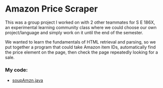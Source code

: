 # Amazon Price Scraper

This was a group project I worked on with 2 other teammates for S E 186X, an experimental learning community class where we could choose our own project/language and simply work on it until the end of the semester.

We wanted to learn the fundamentals of HTML retrieval and parsing, so we put together a program that could take Amazon item IDs, automatically find the price element on the page, then check the page repeatedly looking for a sale.

### My code: 

- [soupAmzn.java]()
